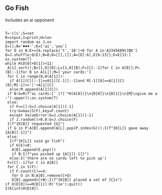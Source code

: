 


## Go Fish

<!-- META A golfed version of the game Go Fish made with python META -->

Includes an ai opponent

<pre>
<code class="language-python">
T='cls';S=set
R=input;I=print;H=len
import random as J,os
E=[];N='♣♠♦♡';K=['ai','you']
for O in N:E+=[A.replace('t','10')+O for A in'A2345689tJQK']
Q=J.shuffle;Q(E);B=0;D=[[],[]];A=[E[:6],E[6:13]];E=E[13:]
os.system(T)
while H(D[0]+D[1])<12:
 A[1].sort();B=[1,0][B];L=[1,0][B];F=[C[:-1]for C in A[B]];P=[B[:-1]for B in A[L]];M=['your cards:']
 for C in range(0,H(A[1])):
  if A[1][C][:-1]==A[1][C-1][:-1]and M[-1][0]==A[1][C][0]:M[-1]+='|'+A[1][C]
  else:M.append(A[1][C])
 if B:G=R(f"ai cards:{' [?]'*H(A[0])}\n{D[0]}\n{D[1]}\n{M}\ngive me a :").upper();os.system(T)
 else:
  if F==[]:G=J.choice(A[1])[-1]
  try:G=max(S(F),key=F.count)
  except ValueError:G=J.choice(A[1])[-1]
  if J.random()>0.8:G=J.choice(F)
 I(f"{K[B]} requested {G}")
 if G in P:A[B].append(A[L].pop(P.index(G)));I(f"{K[L]} gave away {A[B][-1]}")
 else:
  I(f"{K[L]} said go fish")
  if H(E)>0:
   A[B].append(E.pop())
   if B:I(f"you picked up {A[1][-1]}")
  else:I('there are no cards left to pick up')
 F=[C[:-1]for C in A[B]]
 for C in S(F):
  if F.count(C)==4:
   for O in N:A[B].remove(C+O)
   D[B].append(C+N);I(f"{K[B]} placed a set of {C}s")
if H(D[0])==H(D[1]):R('tie');quit()
I(K[int(H(D[0])<H(D[1]))]+' won')

</code>
</pre>


<!-- LAST EDITED 1700522779 LAST EDITED-->